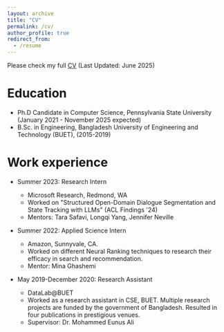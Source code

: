 ```yaml
---
layout: archive
title: "CV"
permalink: /cv/
author_profile: true
redirect_from:
  - /resume
---
```


Please check my full [CV](/files/CV_Sarkar_July_2025.pdf) (Last Updated: June 2025)

Education
======
* Ph.D Candidate in Computer Science, Pennsylvania State University (January 2021 - November 2025 expected)
* B.Sc. in Engineering, Bangladesh University of Engineering and Technology (BUET), (2015-2019)

Work experience
======
* Summer 2023: Research Intern
  * Microsoft Research, Redmond, WA
  * Worked on "Structured Open-Domain Dialogue Segmentation and State Tracking with LLMs" (ACL Findings '24)
  * Mentors: Tara Safavi, Longqi Yang, Jennifer Neville

* Summer 2022: Applied Science Intern
  * Amazon, Sunnyvale, CA.
  * Worked on different Neural Ranking techniques to research their efficacy in search and recommendation.
  * Mentor: Mina Ghashemi

* May 2019-December 2020: Research Assistant
  * DataLab@BUET
  * Worked as a research assistant in CSE, BUET. Multiple research projects are funded by the government of Bangladesh. Resulted in four publications in prestigious venues.
  * Supervisor: Dr. Mohammed Eunus Ali
